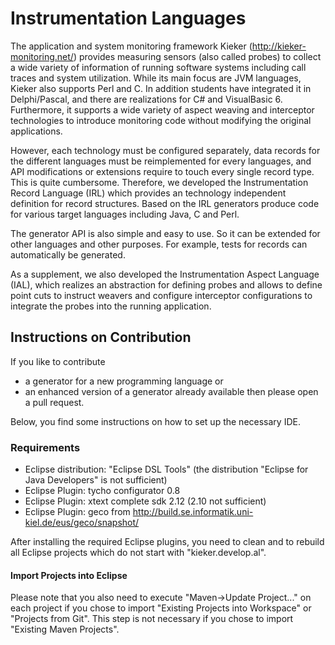 # Instrumentation Languages

The application and system monitoring framework Kieker (http://kieker-monitoring.net/) 
provides measuring sensors (also called probes) to collect a wide variety of information
of running software systems including call traces and system utilization. While its
main focus are JVM languages, Kieker also supports Perl and C. In addition students
have integrated it in Delphi/Pascal, and there are realizations for C# and VisualBasic 6.
Furthermore, it supports a wide variety of aspect weaving and interceptor technologies to
introduce monitoring code without modifying the original applications.

However, each technology must be configured separately, data records for the different
languages must be reimplemented for every languages, and API modifications or
extensions require to touch every single record type. This is quite cumbersome.
Therefore, we developed the Instrumentation Record Language (IRL) which provides
an technology independent definition for record structures. Based on the IRL
generators produce code for various target languages including Java, C and Perl.

The generator API is also simple and easy to use. So it can be extended for other 
languages and other purposes. For example, tests for records can automatically be 
generated.

As a supplement, we also developed the Instrumentation Aspect Language (IAL), which
realizes an abstraction for defining probes and allows to define point cuts
to instruct weavers and configure interceptor configurations to integrate the probes
into the running application.

## Instructions on Contribution
If you like to contribute
- a generator for a new programming language or
- an enhanced version of a generator already available
then please open a pull request.

Below, you find some instructions on how to set up the necessary IDE. 

### Requirements
- Eclipse distribution: "Eclipse DSL Tools" (the distribution "Eclipse for Java Developers" is not sufficient)
- Eclipse Plugin: tycho configurator 0.8
- Eclipse Plugin: xtext complete sdk 2.12 (2.10 not sufficient)
- Eclipse Plugin: geco from http://build.se.informatik.uni-kiel.de/eus/geco/snapshot/

After installing the required Eclipse plugins, you need to clean and to rebuild all Eclipse projects which do not start with "kieker.develop.al".

#### Import Projects into Eclipse 
Please note that you also need to execute "Maven->Update Project..." on each project if you chose to import "Existing Projects into Workspace" or "Projects from Git".
This step is not necessary if you chose to import "Existing Maven Projects".

